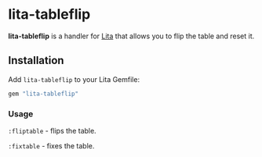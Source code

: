 # lita-tableflip

**lita-tableflip** is a handler for [Lita](https://github.com/jimmycuadra/lita) that allows you to flip the table and reset it. 

## Installation

Add `lita-tableflip` to your Lita Gemfile:
``` ruby
gem "lita-tableflip"
```

### Usage
`:fliptable` - flips the table.

`:fixtable` - fixes the table.